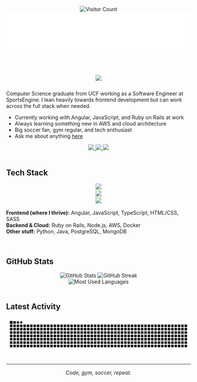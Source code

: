<div align="center">
  <img src="https://profile-counter.glitch.me/devsergiocardona/count.svg" alt="Visitor Count" />
</div>

<img src="https://github.com/devsergiocardona/devsergiocardona/blob/main/banner.png" alt="Developer banner">

<h1 align="center">
  <img src="https://readme-typing-svg.herokuapp.com/?font=Inter&size=40&center=true&vCenter=true&width=500&height=70&color=4493F8&duration=4000&lines=Hey+I'm+Sergio;Software+Engineer;UCF+Graduate" />
</h1>

Computer Science graduate from UCF working as a Software Engineer at SportsEngine. I lean heavily towards frontend development but can work across the full stack when needed.

- Currently working with Angular, JavaScript, and Ruby on Rails at work
- Always learning something new in AWS and cloud architecture  
- Big soccer fan, gym regular, and tech enthusiast
- Ask me about anything [here](https://github.com/devsergiocardona/devsergiocardona/issues)

<div align="center">
  <a href="https://linkedin.com/in/sergiocardona02" target="_blank">
    <img src="https://img.shields.io/badge/LinkedIn-0077B5?style=for-the-badge&logo=linkedin&logoColor=white" />
  </a>
  <a href="mailto:your-email@gmail.com">
    <img src="https://img.shields.io/badge/Gmail-333333?style=for-the-badge&logo=gmail&logoColor=red" />
  </a>
  <a href="https://twitter.com/your-handle" target="_blank">
    <img src="https://img.shields.io/badge/Twitter-1DA1F2?style=for-the-badge&logo=twitter&logoColor=white" />
  </a>
</div>

<br>

## Tech Stack

<p align="center">
  <img src="https://skillicons.dev/icons?i=angular,js,ts,html,css,sass" />
  <br>
  <img src="https://skillicons.dev/icons?i=ruby,rails,nodejs,python,java,aws" />
  <br>
  <img src="https://skillicons.dev/icons?i=git,vscode,docker,postgres,mongodb" />
</p>

**Frontend (where I thrive):** Angular, JavaScript, TypeScript, HTML/CSS, SASS  
**Backend & Cloud:** Ruby on Rails, Node.js, AWS, Docker  
**Other stuff:** Python, Java, PostgreSQL, MongoDB

<br>

## GitHub Stats

<div align="center">
  <img width="390" src="https://github-readme-stats.vercel.app/api?username=devsergiocardona&theme=transparent&count_private=true&show_icons=true&rank_icon=github" alt="GitHub Stats" />
  <img width="390" src="https://github-readme-streak-stats.herokuapp.com/?user=devsergiocardona&theme=transparent&count_private=true&border_radius=10" alt="GitHub Streak" />
</div>

<div align="center">
  <img width="325" src="https://github-readme-stats.vercel.app/api/top-langs?username=devsergiocardona&theme=transparent&layout=donut&hide=css&langs_count=8&border_radius=10&show_icons=true" alt="Most Used Languages" />
</div>

<br>

## Latest Activity

<div align="center">
  <picture>
    <source media="(prefers-color-scheme: dark)" srcset="https://raw.githubusercontent.com/devsergiocardona/devsergiocardona/output/github-contribution-grid-snake-dark.svg" />
    <source media="(prefers-color-scheme: light)" srcset="https://raw.githubusercontent.com/devsergiocardona/devsergiocardona/output/github-contribution-grid-snake.svg" />
    <img alt="contribution snake" src="https://raw.githubusercontent.com/devsergiocardona/devsergiocardona/output/github-contribution-grid-snake.svg" />
  </picture>
</div>

---

<div align="center">
  <i>Code, gym, soccer, repeat.</i>
</div>
